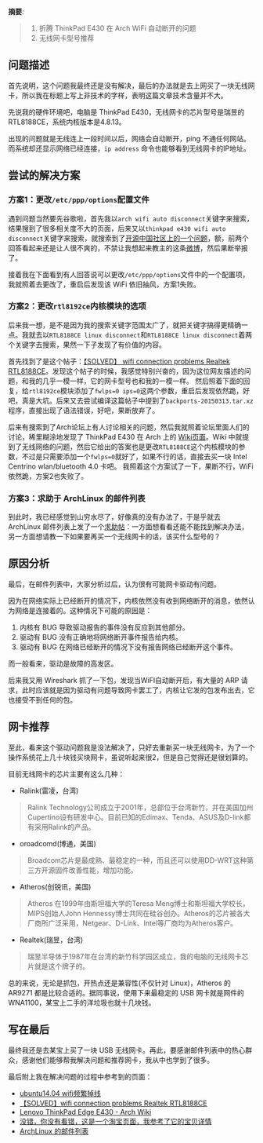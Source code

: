 
__摘要__:

> 1. 折腾 ThinkPad E430 在 Arch WiFi 自动断开的问题
> 2. 无线网卡型号推荐

<!--more-->

## 问题描述

首先说明，这个问题我最终还是没有解决，最后的办法就是去上网买了一块无线网卡，所以我在标题上写上非技术的字样，表明这篇文章技术含量并不大。

先说我的硬件环境吧，电脑是 ThinkPad E430，无线网卡的芯片型号是瑞昱的RTL8188CE，系统内核版本是4.8.13。

出现的问题就是无线连上一段时间以后，网络会自动断开，ping 不通任何网站。而系统却还显示网络已经连接，`ip address` 命令也能够看到无线网卡的IP地址。

## 尝试的解决方案

### 方案1：更改`/etc/ppp/options`配置文件

遇到问题当然要先谷歌啦，首先我以`arch wifi auto disconnect`关键字来搜索，结果搜到了很多相关度不大的页面，后来又以`thinkpad e430 wifi auto disconnect`关键字来搜索，就搜索到了[开源中国社区上的一个问题](https://www.oschina.net/question/571626_234750)，额，前两个回答看起来还是让人很不爽的，不禁让我想起来教主的这条[微博](http://weibo.com/1401527553/EirySEJV9?type=comment)，然后果断举报了。

接着我在下面看到有人回答说可以更改`/etc/ppp/options`文件中的一个配置项，我就照着去更改了，重启后发现该 WiFi 依旧抽风，方案1失败。

### 方案2：更改`rtl8192ce`内核模块的选项

后来我一想，是不是因为我的搜索关键字范围太广了，就把关键字搞得更精确一点。我就去以`RTL8188CE linux disconnect`和`RTL8188CE linux disconnect`着两个关键字去搜索，果然一下子发现了有价值的内容。

首先找到了是这个帖子：[【SOLVED】 wifi connection problems Realtek RTL8188CE](https://forums.linuxmint.com/viewtopic.php?t=194086)。发现这个帖子的时候，我感觉特别兴奋的，因为这位网友描述的问题，和我的几乎一模一样，它的网卡型号也和我的一模一样。
然后照着下面的回复，给`rtl8192ce`模块添加了`fwlps=0 ips=0`这两个参数，重启后发现依然跪，好吧，真是大坑。后来又去尝试编译这篇帖子中提到了`backports-20150313.tar.xz`程序，直接出现了语法错误，好吧，果断放弃了。

后来有搜索到了Arch论坛上有人讨论相关的问题，然后我就照着论坛里面人们的讨论，稀里糊涂地发现了 ThinkPad E430 在 Arch 上的 [Wiki页面](https://wiki.archlinux.org/index.php/Lenovo_ThinkPad_Edge_E430#Wireless)。Wiki 中就提到了无线网络的问题，然后它给出的答案也是更改`RTL8188CE`这个内核模块的参数，不过是只需要添加一个`fwlps=0`就好了，如果不行的话，直接去买一块 Intel Centrino wlan/bluetooth 4.0 卡吧。
我照着这个方案试了一下，果断不行，WiFi 依然跪，方案2也失败了。

### 方案3：求助于 ArchLinux 的邮件列表

到此时，我已经感觉到山穷水尽了，好像真的没有办法了，于是乎就去 ArchLinux 邮件列表上发了一个[求助帖](https://groups.google.com/forum/#!topic/archlinux-cn/UgGVBn99UOs)：一方面想看看还能不能找到解决办法，另一方面想请教一下如果要再买一个无线网卡的话，该买什么型号的？

## 原因分析

最后，在邮件列表中，大家分析过后，认为很有可能网卡驱动有问题。

因为在网络实际上已经断开的情况下，内核依然没有收到网络断开的消息，依然认为网络是连接着的。这种情况下可能的原因是：

1. 内核有 BUG 导致驱动报告的事件没有反应到其他部分。
2. 驱动有 BUG 没有正确地将网络断开事件报告给内核。
3. 驱动有 BUG 在网络已经断开的情况下没有报告网络已经断开这个事件。

而一般看来，驱动是故障的高发区。

后来我又用 Wireshark 抓了一下包，发现当WiFI自动断开后，有大量的 ARP 请求，此时应该就是因为驱动有问题导致网卡罢工了，内核让它发的包发布出去，它也接受不到任何的包。

## 网卡推荐

至此，看来这个驱动问题我是没法解决了，只好去重新买一块无线网卡，为了一个操作系统花上几十块钱买块网卡，虽说听起来很2，但是自己觉得还是很划算的。

目前无线网卡的芯片主要有这么几种：

+ Ralink(雷凌，台湾)

> Ralink Technology公司成立于2001年，总部位于台湾新竹，并在美国加州Cupertino设有研发中心。目前已知的Edimax、Tenda、ASUS及D-link都有采用Ralink的产品。

+ oroadcomd(博通，美国)

> Broadcom芯片是最成熟、最稳定的一种，而且还可以使用DD-WRT这种第三方开源固件改善性能，增加功能。

+ Atheros(创锐讯，美国)

> Atheros 在1999年由斯坦福大学的Teresa Meng博士和斯坦福大学校长，MIPS创始人John Hennessy博士共同在硅谷创办。Atheros的芯片被各大厂商所广泛采用，Netgear、D-Link、Intel等厂商均为Atheros客户。

+ Realtek(瑞昱，台湾)

> 瑞昱半导体于1987年在台湾的新竹科学园区成立，我的电脑的无线网卡芯片就是这个牌子的。

总的来说，无论是抓包，开热点还是兼容性(不仅针对 Linux)，Atheros 的 AR9271 都是比较合适的。据同事说，使用下来最稳定的 USB 网卡就是网件的 WNA1100，某宝上二手的洋垃圾也就十几块钱。

## 写在最后

最终我还是去某宝上买了一块 USB 无线网卡。再此，要感谢邮件列表中的热心群众，感谢他们能够帮我解决问题和推荐网卡，我从中也学到了很多。

最后附上我在解决问题的过程中参考到的页面：

+ [ubuntu14.04 wifi频繁掉线](https://www.oschina.net/question/571626_234750)
+ [【SOLVED】wifi connection problems Realtek RTL8188CE](https://forums.linuxmint.com/viewtopic.php?t=194086)
+ [Lenovo ThinkPad Edge E430 - Arch Wiki](https://wiki.archlinux.org/index.php/Lenovo_ThinkPad_Edge_E430#Wireless)
+ [没错，你没有看错，这是一个淘宝页面，我参考了它的宝贝详情](https://item.taobao.com/item.htm?spm=a230r.1.14.62.DbhWkt&id=538494346626&ns=1&abbucket=19#detail)
+ [ArchLinux 的邮件列表](https://groups.google.com/forum/#!topic/archlinux-cn/UgGVBn99UOs)
